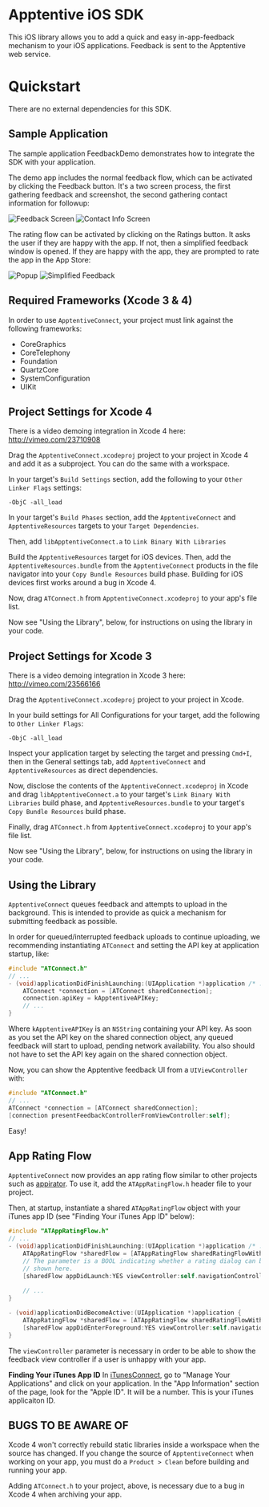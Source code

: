 Apptentive iOS SDK
==================

This iOS library allows you to add a quick and easy in-app-feedback mechanism
to your iOS applications. Feedback is sent to the Apptentive web service.

Quickstart
==========

There are no external dependencies for this SDK.

Sample Application
------------------
The sample application FeedbackDemo demonstrates how to integrate the SDK
with your application.

The demo app includes the normal feedback flow, which can be activated by
clicking the Feedback button. It's a two screen process, the first gathering
feedback and screenshot, the second gathering contact information for 
followup:

![Feedback Screen](apptentive-ios/raw/master/etc/screenshots/feedback_iphone.png)
![Contact Info Screen](apptentive-ios/raw/master/etc/screenshots/contact_iphone.png)

The rating flow can be activated by clicking on the Ratings button. It asks
the user if they are happy with the app. If not, then a simplified feedback
window is opened. If they are happy with the app, they are prompted to rate
the app in the App Store:

![Popup](apptentive-ios/raw/master/etc/screenshots/rating.png)
![Simplified Feedback](apptentive-ios/raw/master/etc/screenshots/feedback_simple_iphone.png)


Required Frameworks (Xcode 3 & 4)
---------------------------------
In order to use `ApptentiveConnect`, your project must link against the
following frameworks:

* CoreGraphics
* CoreTelephony
* Foundation
* QuartzCore
* SystemConfiguration
* UIKit

Project Settings for Xcode 4
----------------------------

There is a video demoing integration in Xcode 4 here:
http://vimeo.com/23710908

Drag the `ApptentiveConnect.xcodeproj` project to your project in Xcode 4 and
add it as a subproject. You can do the same with a workspace.

In your target's `Build Settings` section, add the following to your 
`Other Linker Flags` settings:

    -ObjC -all_load

In your target's `Build Phases` section, add the `ApptentiveConnect` and
`ApptentiveResources` targets to your `Target Dependencies`.

Then, add `libApptentiveConnect.a` to `Link Binary With Libraries`

Build the `ApptentiveResources` target for iOS devices. Then, add the
`ApptentiveResources.bundle` from the `ApptentiveConnect` products in the
file navigator into your `Copy Bundle Resources` build phase. Building
for iOS devices first works around a bug in Xcode 4.

Now, drag `ATConnect.h` from `ApptentiveConnect.xcodeproj` to your app's 
file list.

Now see "Using the Library", below, for instructions on using the library in your code.

Project Settings for Xcode 3
----------------------------

There is a video demoing integration in Xcode 3 here:
http://vimeo.com/23566166

Drag the `ApptentiveConnect.xcodeproj` project to your project in Xcode.

In your build settings for All Configurations for your target, add the following 
to `Other Linker Flags`:

    -ObjC -all_load

Inspect your application target by selecting the target and pressing `Cmd+I`, then
in the General settings tab, add `ApptentiveConnect` and `ApptentiveResources` as
direct dependencies.

Now, disclose the contents of the `ApptentiveConnect.xcodeproj` in Xcode and drag
`libApptentiveConnect.a` to your target's `Link Binary With Libraries` build phase,
and `ApptentiveResources.bundle` to your target's `Copy Bundle Resources` build phase.

Finally, drag `ATConnect.h` from `ApptentiveConnect.xcodeproj` to your app's file list.

Now see "Using the Library", below, for instructions on using the library in your code.

Using the Library
-----------------

`ApptentiveConnect` queues feedback and attempts to upload in the background. This
is intended to provide as quick a mechanism for submitting feedback as possible.

In order for queued/interrupted feedback uploads to continue uploading, we 
recommending instantiating `ATConnect` and setting the API key at application
startup, like:

``` objective-c
#include "ATConnect.h"
// ...
- (void)applicationDidFinishLaunching:(UIApplication *)application /* ... */ {
    ATConnect *connection = [ATConnect sharedConnection];
    connection.apiKey = kApptentiveAPIKey;
    // ...
}
```

Where `kApptentiveAPIKey` is an `NSString` containing your API key. As soon
as you set the API key on the shared connection object, any queued feedback
will start to upload, pending network availability. You also should not have
to set the API key again on the shared connection object.

Now, you can show the Apptentive feedback UI from a `UIViewController` with:

``` objective-c
#include "ATConnect.h"
// ...
ATConnect *connection = [ATConnect sharedConnection];
[connection presentFeedbackControllerFromViewController:self];
```

Easy!


App Rating Flow
---------------
`ApptentiveConnect` now provides an app rating flow similar to other projects
such as [appirator](https://github.com/arashpayan/appirater). To use it, add
the `ATAppRatingFlow.h` header file to your project.

Then, at startup, instantiate a shared `ATAppRatingFlow` object with your 
iTunes app ID (see "Finding Your iTunes App ID" below):

``` objective-c
#include "ATAppRatingFlow.h"
// ...
- (void)applicationDidFinishLaunching:(UIApplication *)application /* ... */ {
    ATAppRatingFlow *sharedFlow = [ATAppRatingFlow sharedRatingFlowWithAppID:@"<your iTunes app ID>"];
    // The parameter is a BOOL indicating whether a rating dialog can be 
    // shown here.
    [sharedFlow appDidLaunch:YES viewController:self.navigationController];
    
    // ...
}

- (void)applicationDidBecomeActive:(UIApplication *)application {
    ATAppRatingFlow *sharedFlow = [ATAppRatingFlow sharedRatingFlowWithAppID:@"<your iTunes app ID>"];
    [sharedFlow appDidEnterForeground:YES viewController:self.navigationController];
}
```

The `viewController` parameter is necessary in order to be able to show the 
feedback view controller if a user is unhappy with your app.

**Finding Your iTunes App ID**
In [iTunesConnect](https://itunesconnect.apple.com/), go to "Manage Your 
Applications" and click on your application. In the "App Information" 
section of the page, look for the "Apple ID". It will be a number. This is
your iTunes applicaiton ID.


BUGS TO BE AWARE OF
-------------------
Xcode 4 won't correctly rebuild static libraries inside a workspace when the source has changed. If you change the source of `ApptentiveConnect` when
working on your app, you must do a `Product > Clean` before building and
running your app.

Adding `ATConnect.h` to your project, above, is necessary due to a bug in
Xcode 4 when archiving your app.
